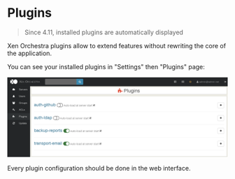 # Plugins

> Since 4.11, installed plugins are automatically displayed

Xen Orchestra plugins allow to extend features without rewriting the core of the application.

You can see your installed plugins in "Settings" then "Plugins" page:

![](plugins.png)

Every plugin configuration should be done in the web interface.